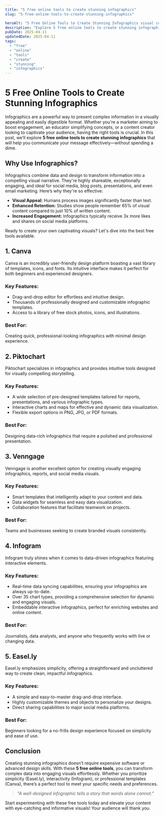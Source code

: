 ```yaml
---
title: "5 free online tools to create stunning infographics"
slug: "5-free-online-tools-to-create-stunning-infographics"

heroAlt: "5 Free Online Tools to Create Stunning Infographics visual cover image"
description: "Explore 5 free online tools to create stunning infographics in this detailed guide, offering insights, strategies, and practical tips to enhance your understanding and application of the topic."
pubDate: 2025-04-11
updatedDate: 2025-04-11
tags:
  - "free"
  - "online"
  - "tools"
  - "create"
  - "stunning"
  - "infographics"
---
```


# 5 Free Online Tools to Create Stunning Infographics

Infographics are a powerful way to present complex information in a visually appealing and easily digestible format. Whether you're a marketer aiming to boost engagement, an educator simplifying concepts, or a content creator looking to captivate your audience, having the right tools is crucial. In this post, we’ll explore **5 free online tools to create stunning infographics** that will help you communicate your message effectively—without spending a dime.

## Why Use Infographics?

Infographics combine data and design to transform information into a compelling visual narrative. They're highly shareable, exceptionally engaging, and ideal for social media, blog posts, presentations, and even email marketing. Here’s why they're so effective:

- **Visual Appeal:** Humans process images significantly faster than text.
- **Enhanced Retention:** Studies show people remember 65% of visual content compared to just 10% of written content.
- **Increased Engagement:** Infographics typically receive 3x more likes and shares on social media platforms.

Ready to create your own captivating visuals? Let's dive into the best free tools available.

## 1. Canva

Canva is an incredibly user-friendly design platform boasting a vast library of templates, icons, and fonts. Its intuitive interface makes it perfect for both beginners and experienced designers.

### Key Features:

- Drag-and-drop editor for effortless and intuitive design.
- Thousands of professionally designed and customizable infographic templates.
- Access to a library of free stock photos, icons, and illustrations.

### Best For:

Creating quick, professional-looking infographics with minimal design experience.

## 2. Piktochart

Piktochart specializes in infographics and provides intuitive tools designed for visually compelling storytelling.

### Key Features:

- A wide selection of pre-designed templates tailored for reports, presentations, and various infographic types.
- Interactive charts and maps for effective and dynamic data visualization.
- Flexible export options in PNG, JPG, or PDF formats.

### Best For:

Designing data-rich infographics that require a polished and professional presentation.

## 3. Venngage

Venngage is another excellent option for creating visually engaging infographics, reports, and social media visuals.

### Key Features:

- Smart templates that intelligently adapt to your content and data.
- Data widgets for seamless and easy data visualization.
- Collaboration features that facilitate teamwork on projects.

### Best For:

Teams and businesses seeking to create branded visuals consistently.

## 4. Infogram

Infogram truly shines when it comes to data-driven infographics featuring interactive elements.

### Key Features:

- Real-time data syncing capabilities, ensuring your infographics are always up-to-date.
- Over 35 chart types, providing a comprehensive selection for dynamic and engaging visuals.
- Embeddable interactive infographics, perfect for enriching websites and online content.

### Best For:

Journalists, data analysts, and anyone who frequently works with live or changing data.

## 5. Easel.ly

Easel.ly emphasizes simplicity, offering a straightforward and uncluttered way to create clean, impactful infographics.

### Key Features:

- A simple and easy-to-master drag-and-drop interface.
- Highly customizable themes and objects to personalize your designs.
- Direct sharing capabilities to major social media platforms.

### Best For:

Beginners looking for a no-frills design experience focused on simplicity and ease of use.

## Conclusion

Creating stunning infographics doesn’t require expensive software or advanced design skills. With these **5 free online tools**, you can transform complex data into engaging visuals effortlessly. Whether you prioritize simplicity (Easel.ly), interactivity (Infogram), or professional templates (Canva), there’s a perfect tool to meet your specific needs and preferences.

> _"A well-designed infographic tells a story that words alone cannot."_

Start experimenting with these free tools today and elevate your content with eye-catching and informative visuals! Your audience will thank you.

